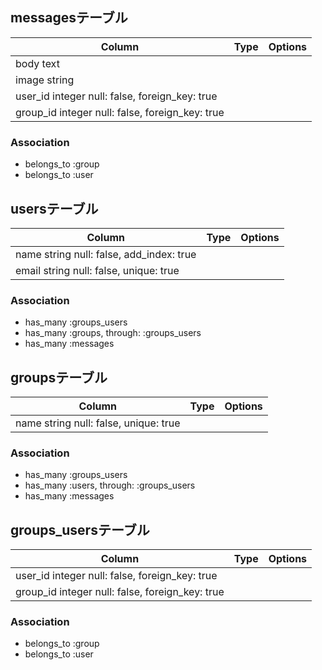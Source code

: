## messagesテーブル
|Column|Type|Options|
|------|----|-------|
|body text|
|image string|
|user_id integer null: false, foreign_key: true|
|group_id integer null: false, foreign_key: true|
### Association
- belongs_to :group
- belongs_to :user

## usersテーブル
|Column|Type|Options|
|------|----|-------|
|name string null: false, add_index: true|
|email string null: false, unique: true|
### Association
- has_many :groups_users
- has_many :groups, through: :groups_users
- has_many :messages

## groupsテーブル
|Column|Type|Options|
|------|----|-------|
|name string null: false, unique: true|
### Association
- has_many :groups_users
- has_many :users, through: :groups_users
- has_many :messages

## groups_usersテーブル
|Column|Type|Options|
|------|----|-------|
|user_id integer null: false, foreign_key: true|
|group_id integer null: false, foreign_key: true|
### Association
- belongs_to :group
- belongs_to :user